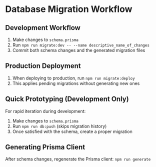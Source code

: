# Database Migration Workflow

## Development Workflow

1. Make changes to `schema.prisma`
2. Run `npm run migrate:dev -- --name descriptive_name_of_changes`
3. Commit both schema changes and the generated migration files

## Production Deployment

1. When deploying to production, run `npm run migrate:deploy`
2. This applies pending migrations without generating new ones

## Quick Prototyping (Development Only)

For rapid iteration during development:
1. Make changes to `schema.prisma`
2. Run `npm run db:push` (skips migration history)
3. Once satisfied with the schema, create a proper migration

## Generating Prisma Client

After schema changes, regenerate the Prisma client:
`npm run generate`